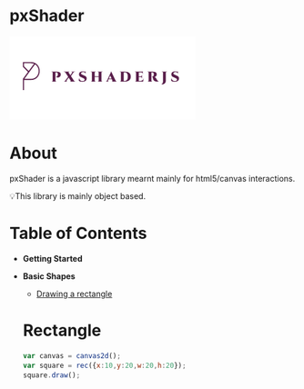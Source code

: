 # pxShader
   ![image](pxShader.png)
# About
pxShader is a javascript library mearnt mainly for html5/canvas interactions. 

:bulb:This library is mainly object based.
# Table of Contents
* __Getting Started__
* __Basic Shapes__
   * [ Drawing a rectangle ](#rectangle)
   
   
   
   
   # Rectangle
   ``` javascript
   var canvas = canvas2d();
   var square = rec({x:10,y:20,w:20,h:20});
   square.draw();
   ```
